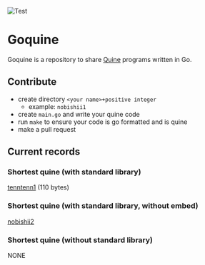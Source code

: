 ![Test](https://github.com/nobishino/goquine/actions/workflows/test.yml/badge.svg)
# Goquine

Goquine is a repository to share [Quine](https://en.wikipedia.org/wiki/Quine_(computing)) programs written in Go.

## Contribute

- create directory `<your name>+positive integer`
    - example: `nobishii1`
- create `main.go` and write your quine code
- run `make` to ensure your code is go formatted and is quine
- make a pull request

## Current records

### Shortest quine (with standard library)

[tenntenn1](./tenntenn1/main.go) (110 bytes)
### Shortest quine (with standard library, without embed)

[nobishii2](./nobishii2/main.go)

### Shortest quine (without standard library)

NONE